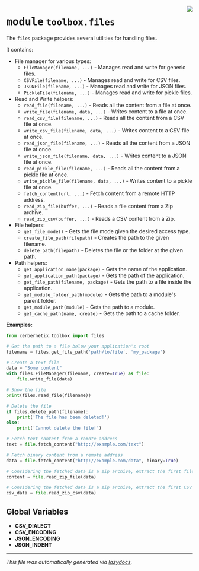 <!-- markdownlint-disable -->

<a href="../src/cerbernetix/toolbox/files/__init__.py#L0"><img align="right" style="float:right;" src="https://img.shields.io/badge/-source-cccccc?style=flat-square"></a>

# <kbd>module</kbd> `toolbox.files`
The `files` package provides several utilities for handling files. 

It contains: 
- File manager for various types: 
    - `FileManager(filename, ...)` - Manages read and write for generic files. 
    - `CSVFile(filename, ...)` - Manages read and write for CSV files. 
    - `JSONFile(filename, ...)` - Manages read and write for JSON files. 
    - `PickleFile(filename, ...)` - Manages read and write for pickle files. 
- Read and Write helpers: 
    - `read_file(filename, ...)` - Reads all the content from a file at once. 
    - `write_file(filename, data, ...)` - Writes content to a file at once. 
    - `read_csv_file(filename, ...)` - Reads all the content from a CSV file at once. 
    - `write_csv_file(filename, data, ...)` - Writes content to a CSV file at once. 
    - `read_json_file(filename, ...)` - Reads all the content from a JSON file at once. 
    - `write_json_file(filename, data, ...)` - Writes content to a JSON file at once. 
    - `read_pickle_file(filename, ...)` - Reads all the content from a pickle file at once. 
    - `write_pickle_file(filename, data, ...)` - Writes content to a pickle file at once. 
    - `fetch_content(url, ...)` - Fetch content from a remote HTTP address. 
    - `read_zip_file(buffer, ...)` - Reads a file content from a Zip archive. 
    - `read_zip_csv(buffer, ...)` - Reads a CSV content from a Zip. 
- File helpers: 
    - `get_file_mode()` - Gets the file mode given the desired access type. 
    - `create_file_path(filepath)` - Creates the path to the given filename. 
    - `delete_path(filepath)` - Deletes the file or the folder at the given path. 
- Path helpers: 
    - `get_application_name(package)` - Gets the name of the application. 
    - `get_application_path(package)` - Gets the path of the application. 
    - `get_file_path(filename, package)` - Gets the path to a file inside the application. 
    - `get_module_folder_path(module)` - Gets the path to a module's parent folder. 
    - `get_module_path(module)` - Gets the path to a module. 
    - `get_cache_path(name, create)` - Gets the path to a cache folder. 



**Examples:**
 ```python
from cerbernetix.toolbox import files

# Get the path to a file below your application's root
filename = files.get_file_path('path/to/file', 'my_package')

# Create a text file
data = "Some content"
with files.FileManager(filename, create=True) as file:
     file.write_file(data)

# Show the file
print(files.read_file(filename))

# Delete the file
if files.delete_path(filename):
     print('The file has been deleted!')
else:
     print('Cannot delete the file!')

# Fetch text content from a remote address
text = file.fetch_content("http://example.com/text")

# Fetch binary content from a remote address
data = file.fetch_content("http://example.com/data", binary=True)

# Considering the fetched data is a zip archive, extract the first file
content = file.read_zip_file(data)

# Considering the fetched data is a zip archive, extract the first CSV file
csv_data = file.read_zip_csv(data)
``` 

**Global Variables**
---------------
- **CSV_DIALECT**
- **CSV_ENCODING**
- **JSON_ENCODING**
- **JSON_INDENT**




---

_This file was automatically generated via [lazydocs](https://github.com/ml-tooling/lazydocs)._
